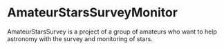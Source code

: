 # AmateurStarsSurveyMonitor
AmateurStarsSurvey is a project of a group of amateurs who want to help astronomy with the survey and monitoring of stars.
